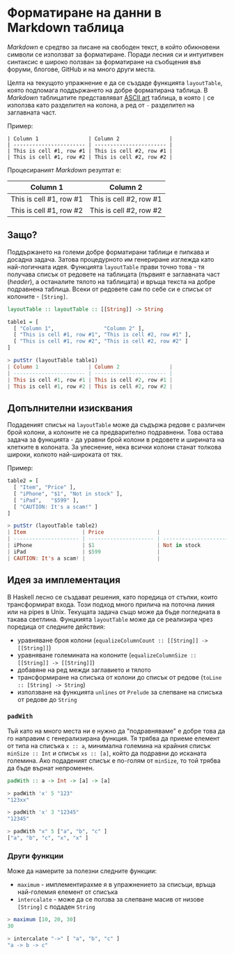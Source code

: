 
Форматиране на данни в Markdown таблица
=======================================

_Markdown_ е средтво за писане на свободен текст, в който обикновени символи се използват за форматиране. Поради лесния си и интуитивен синтаксис е широко ползван за форматиране на съобщения във форуми, блогове, GitHub и на много други места.

Целта на текущото упражнение е да се създаде функцията `layoutTable`, която подпомага поддържането на добре форматирана таблица. В _Markdown_ таблицатите представляват [ASCII art](https://en.wikipedia.org/wiki/Ascii_art) таблица, в която `|` се използва като разделител на колона, а ред от `-` разделител на заглавната част.

Пример:
```text
| Column 1                | Column 2                |
| ----------------------- | ----------------------- |
| This is cell #1, row #1 | This is cell #2, row #1 |
| This is cell #1, row #2 | This is cell #2, row #2 |
```

Процесираният _Markdown_ резултат е:

| Column 1                | Column 2                |
| ----------------------- | ----------------------- |
| This is cell #1, row #1 | This is cell #2, row #1 |
| This is cell #1, row #2 | This is cell #2, row #2 |


## Защо?

Поддържането на големи добре форматирани таблици е пипкава и досадна задача. Затова процедурното им генериране изглежда като най-логичната идея. Функцията `layoutTable` прави точно това - тя получава списък от редовете на таблицата (първият е заглавната част (_header_), а останалите тялото на таблицата) и връща текста на добре подравнена таблица. Всеки от редовете сам по себе си е списък от колоните - `[String]`.

```hs     
layoutTable :: layoutTable :: [[String]] -> String
```

```hs
table1 = [
  [ "Column 1",                "Column 2" ],
  [ "This is cell #1, row #1", "This is cell #2, row #1" ],
  [ "This is cell #1, row #2", "This is cell #2, row #2" ]
]

> putStr (layoutTable table1)
| Column 1                | Column 2                |
| ----------------------- | ----------------------- |
| This is cell #1, row #1 | This is cell #2, row #1 |
| This is cell #1, row #2 | This is cell #2, row #2 |
```


## Допълнителни изисквания

Подаденият списък на `layoutTable` може да съдържа редове с различен брой колони, а колоните не са предварително подравнени. Това остава задача за функцията - да уравни брой колони в редовете и ширината на клетките в колоната. За улеснение, нека всички колони станат толкова широки, колкото най-широката от тях.

Пример:

```hs
table2 = [
  [ "Item", "Price" ],
  [ "iPhone", "$1", "Not in stock" ],
  [ "iPad",   "$599" ],
  [ "CAUTION: It's a scam!" ]
]

> putStr (layoutTable table2)
| Item                  | Price                 |                       |
| --------------------- | --------------------- | --------------------- |
| iPhone                | $1                    | Not in stock          |
| iPad                  | $599                  |                       |
| CAUTION: It's a scam! |                       |                       |
```


## Идея за имплементация

В Haskell лесно се създават решения, като поредица от стъпки, които трансформират входа. Този подход много прилича на поточна линия или на pipes в Unix. Текущата задача също може да бъде погледната в такава светлина. Фунцкията `layoutTable` може да се реализира чрез поредица от следните действия:
 - уравняване броя колони (`equalizeColumnCount :: [[String]] -> [[String]]`)
 - уравняване големината на колоните (`equalizeColumnSize :: [[String]] -> [[String]]`)
 - добавяне на ред межди заглавието и тялото
 - трансформиране на списъка от колони до списък от редове (`toLine :: [String] -> String`)
 - използване на функцията `unlines` от `Prelude` за слепване на списъка от редове до `String`

### `padWith`

Тъй като на много места ни е нужно да "подравняваме" е добре това да го направим с генерализирана функция. Тя трябва да приеме елемент от типа на списъка `x :: a`, минимална големина на крайния списък `minSize :: Int` и списък `xs :: [a]`, който да подравни до исканата големина. Ако подаденият списък е по-голям от `minSize`, то той трябва да бъде върнат непроменен. 

```hs     
padWith :: a -> Int -> [a] -> [a]
```

```hs
> padWith 'x' 5 "123"
"123xx"

> padWith 'x' 3 "12345"
"12345"

> padWith "x" 5 ["a", "b", "c" ]
["a", "b", "c", "x", "x" ]
```

### Други функции

Може да намерите за полезни следните функции:
 - `maximum` - имплементирахме я в упражнението за списъци, връща най-големия елемент от списъка
 - `intercalate` - може да се ползва за слепване масив от низове `[String]` с подаден `String`

```hs
> maximum [10, 20, 30]
30

> intercalate "->" [ "a", "b", "c" ]
"a -> b -> c"
```
